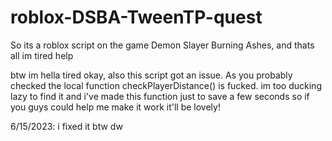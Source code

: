 # roblox-DSBA-TweenTP-quest
So its a roblox script on the game Demon Slayer Burning Ashes, and thats all im tired help

btw im hella tired okay, also this script got an issue. As you probably checked the local function checkPlayerDistance() is fucked.
im too ducking lazy to find it and i've made this function just to save a few seconds so if you guys could help me make it work it'll be lovely! 

6/15/2023: i fixed it btw dw


